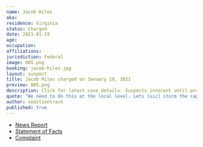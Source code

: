 ```yaml
---
name: Jacob Hiles
aka:
residence: Virginia
status: Charged
date: 2021-01-19
age:
occupation:
affiliations:
jurisdiction: Federal
image: 085.png
booking: jacob-hiles.jpg
layout: suspect
title: Jacob Hiles charged on January 19, 2021
preview: 085.png
description: Click for latest case details. Suspects innocent until proven guilty.
quote: "We need to do this at the local level. Lets [sic] storm the capitol in Ohio. Tell me when!"
author: seditiontrack
published: true
---
```


- [News Report](https://www.wtvr.com/news/local-news/jacob-giles-turns-himself-in-to-fbi-for-alleged-role-in-capitol-attack)
- [Statement of Facts](https://www.justice.gov/opa/page/file/1356971/download)
- [Complaint](https://www.justice.gov/opa/page/file/1356976/download)
